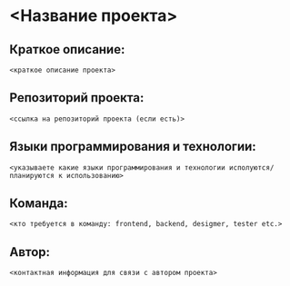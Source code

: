 
# <Название проекта>

## Краткое описание:
`
<краткое описание проекта>
`
## Репозиторий проекта:
`
<ссылка на репозиторий проекта (если есть)>
`
## Языки программирования и технологии:
`
<указываете какие языки программирования и технологии исполуются/планируются к использованию>
`
## Команда:
`
<кто требуется в команду: frontend, backend, desigmer, tester etc.>
`
## Автор:
`
<контактная информация для связи с автором проекта>
`
